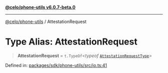 [**@celo/phone-utils v6.0.7-beta.0**](../README.md)

***

[@celo/phone-utils](../globals.md) / AttestationRequest

# Type Alias: AttestationRequest

> **AttestationRequest** = `t.TypeOf`\<*typeof* [`AttestationRequestType`](../variables/AttestationRequestType.md)\>

Defined in: [packages/sdk/phone-utils/src/io.ts:41](https://github.com/celo-org/developer-tooling/blob/master/packages/sdk/phone-utils/src/io.ts#L41)
